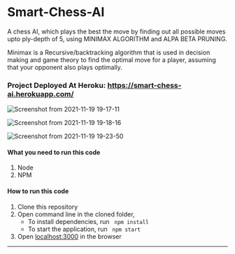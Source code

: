 # Smart-Chess-AI
A chess AI, which plays the best the move by finding out all possible moves upto ply-depth of 5, using MINIMAX ALGORITHM and ALPA BETA PRUNING.

Minimax is a Recursive/backtracking algorithm that is used in decision making and game theory to find the optimal move for a player, assuming that your 
opponent also plays optimally.

### Project Deployed At Heroku: https://smart-chess-ai.herokuapp.com/

![Screenshot from 2021-11-19 19-17-11](https://user-images.githubusercontent.com/50790815/142634230-1d02317c-02df-49fa-9784-413161e1745a.png)

![Screenshot from 2021-11-19 19-18-16](https://user-images.githubusercontent.com/50790815/142634237-13ac88e3-303d-48fa-ba69-89305939c648.png)

![Screenshot from 2021-11-19 19-23-50](https://user-images.githubusercontent.com/50790815/142634254-2dad61c2-7c23-44be-9775-684c463e5cfe.png)



#### What you need to run this code
1. Node
2. NPM 

####  How to run this code
1. Clone this repository 
2. Open command line in the cloned folder,
   - To install dependencies, run ```  npm install  ``` 
   - To start the application, run ```  npm start  ``` 
3. Open [localhost:3000](http://localhost:3000/) in the browser
---- 
